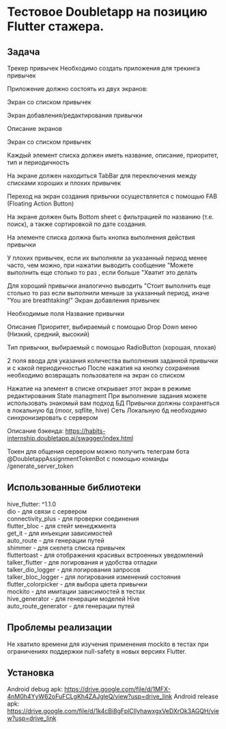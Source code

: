 # Тестовое Doubletapp на позицию Flutter стажера.
## Задача
Трекер привычек
Необходимо создать приложения для трекинга привычек

Приложение должно состоять из двух экранов:

Экран со списком привычек

Экран добавления/редактирования привычки

Описание экранов

Экран со списком привычек

Каждый элемент списка должен иметь название, описание, приоритет, тип и
периодичность

На экране должен находиться TabBar для переключения между списками хороших и
плохих привычек

Переход на экран создания привычки осуществляется с помощью FAB (Floating Action
Button)

На экране должен быть Bottom sheet с фильтрацией по названию (т.е. поиск), а также
сортировкой по дате создания.

На элементе списка должна быть кнопка выполнения действия привычки

У плохих привычек, если их выполняли за указанный период менее часто, чем можно,
при нажатии выводить сообщение "Можете выполнить еще столько то раз , если
больше "Хватит это делать 

Для хороший привычки аналогично выводить "Стоит выполнить еще столько то раз
если выполнили меньше за указанный период, иначе "You are breathtaking!"
Экран добавления привычек

Необходимые поля
Название привычки

Описание
Приоритет, выбираемый с помощью Drop Down меню (Низкий, средний, высокий)

Тип привычки, выбираемый с помощью RadioButton (хорошая, плохая)

2 поля ввода для указания количества выполнения заданной привычки и с какой
периодичностью
После нажатия на кнопку сохранения необходимо возвращать пользователя на экран со
списком

Нажатие на элемент в списке открывает этот экран в режиме редактирования
State managment
При выполнение задания можете использовать знакомый вам подход
БД
Привычки должны сохраняться в локальную бд (moor, sqflite, hive)
Сеть
Локальную бд необходимо синхронизировать с сервером

Описание бэкенда: https://habits-internship.doubletapp.ai/swagger/index.html

Токен для общения сервером можно получить телеграм бота
@DoubletappAssignmentTokenBot с помощью команды /generate_server_token

## Использованные библиотеки
  hive_flutter: ^1.1.0  
  dio - для связи с сервером  
  connectivity_plus - для проверки соединения  
  flutter_bloc - для стейт менеджмента  
  get_it - для инъекции зависимостей  
  auto_route - для генерации путей  
  shimmer - для скелета списка привычек   
  fluttertoast - для отображения красивых встроенных уведомлений  
  talker_flutter - для логирования и удобства отладки  
  talker_dio_logger - для логирования запросов  
  talker_bloc_logger - для логирования изменений состояния  
  flutter_colorpicker - для выбора цвета привычки  
  mockito - для имитации зависимостей в тестах  
  hive_generator - для генерации моделей Hive  
  auto_route_generator - для генерации путей  
  
## Проблемы реализации
  Не хватило времени для изучения применения mockito в тестах при ограничениях поддержки null-safety в новых версиях Flutter.
## Установка
  Android debug apk: https://drive.google.com/file/d/1MFX-4nM0h4YyW62oFuFCLgKh4ZAJgleQ/view?usp=drive_link
  Android release apk: https://drive.google.com/file/d/1k4cBi8gFplCIlyhawxgxVeDXrOk3AGQH/view?usp=drive_link
